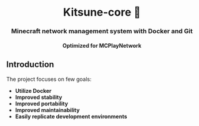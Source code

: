 <div align="center">
  <h1>Kitsune-core 🦊</h1>
  <h3>Minecraft network management system with Docker and Git</h3>
  <h4>Optimized for MCPlayNetwork</h4>
</div>

Introduction
------------

The project focuses on few goals:

- **Utilize Docker**
- **Improved stability**
- **Improved portability**
- **Improved maintainability**
- **Easily replicate development environments**
